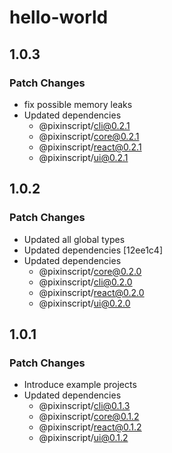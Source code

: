 # hello-world

## 1.0.3

### Patch Changes

- fix possible memory leaks
- Updated dependencies
  - @pixinscript/cli@0.2.1
  - @pixinscript/core@0.2.1
  - @pixinscript/react@0.2.1
  - @pixinscript/ui@0.2.1

## 1.0.2

### Patch Changes

- Updated all global types
- Updated dependencies [12ee1c4]
- Updated dependencies
  - @pixinscript/core@0.2.0
  - @pixinscript/cli@0.2.0
  - @pixinscript/react@0.2.0
  - @pixinscript/ui@0.2.0

## 1.0.1

### Patch Changes

- Introduce example projects
- Updated dependencies
  - @pixinscript/cli@0.1.3
  - @pixinscript/core@0.1.2
  - @pixinscript/react@0.1.2
  - @pixinscript/ui@0.1.2
